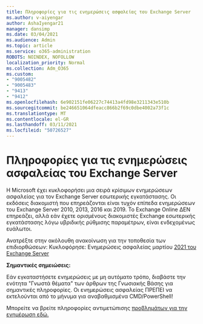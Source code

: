 ```yaml
---
title: Πληροφορίες για τις ενημερώσεις ασφαλείας του Exchange Server
ms.author: v-aiyengar
author: AshaIyengar21
manager: dansimp
ms.date: 03/04/2021
ms.audience: Admin
ms.topic: article
ms.service: o365-administration
ROBOTS: NOINDEX, NOFOLLOW
localization_priority: Normal
ms.collection: Adm_O365
ms.custom:
- "9005482"
- "9005483"
- "9413"
- "9412"
ms.openlocfilehash: 6e902151fe06227c74413a4fd98e3211343e510b
ms.sourcegitcommit: be246651064dfeacc866b2f69c0dbe4002a73f1c
ms.translationtype: MT
ms.contentlocale: el-GR
ms.lasthandoff: 03/11/2021
ms.locfileid: "50726527"
---
```

# <a name="about-exchange-server-security-updates"></a>Πληροφορίες για τις ενημερώσεις ασφαλείας του Exchange Server

Η Microsoft έχει κυκλοφορήσει μια σειρά κρίσιμων ενημερώσεων ασφαλείας για τον Exchange Server εσωτερικής εγκατάστασης. Οι εκδόσεις διακομιστή που επηρεάζονται είναι τυχόν επίπεδα ενημερώσεων του Exchange Server 2010, 2013, 2016 και 2019. Το Exchange Online ΔΕΝ επηρεάζει, αλλά εάν έχετε ορισμένους διακομιστές Exchange εσωτερικής εγκατάστασης λόγω υβριδικής ρύθμισης παραμέτρων, είναι ενδεχομένως ευάλωτοι.

Ανατρέξτε στην ακόλουθη ανακοίνωση για την τοποθεσία των επιδιορθώσεων: Κυκλοφόρησε: Ενημερώσεις ασφαλείας μαρτίου [2021 του Exchange Server](https://techcommunity.microsoft.com/t5/exchange-team-blog/released-march-2021-exchange-server-security-updates/ba-p/2175901)

**Σημαντικές σημειώσεις:**

Εάν εγκαταστήσετε ενημερώσεις με μη αυτόματο τρόπο, διαβάστε την ενότητα "Γνωστά θέματα" των άρθρων της Γνωσιακής Βάσης για σημαντικές πληροφορίες. Οι ενημερώσεις ασφαλείας ΠΡΕΠΕΙ να εκτελούνται από το μήνυμα για αναβαθμισμένα CMD/PowerShell!

Μπορείτε να βρείτε πληροφορίες αντιμετώπισης [προβλημάτων για την ενημέρωση εδώ.](https://aka.ms/exupdatefaq)
